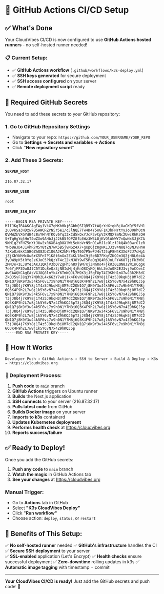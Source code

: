 # 🚀 GitHub Actions CI/CD Setup

## ✅ What's Done

Your CloudVibes CI/CD is now configured to use **GitHub Actions hosted runners** - no self-hosted runner needed!

### 📋 Current Setup:
- ✅ **GitHub Actions workflow** (`.github/workflows/k3s-deploy.yml`)
- ✅ **SSH keys generated** for secure deployment
- ✅ **SSH access configured** on your server
- ✅ **Remote deployment script** ready

## 🔐 Required GitHub Secrets

You need to add these secrets to your GitHub repository:

### 1. Go to GitHub Repository Settings
- Navigate to your repo: `https://github.com/YOUR_USERNAME/YOUR_REPO`
- Go to **Settings → Secrets and variables → Actions**
- Click **"New repository secret"**

### 2. Add These 3 Secrets:

#### `SERVER_HOST`
```
216.87.32.17
```

#### `SERVER_USER`
```
root
```

#### `SERVER_SSH_KEY`
```
-----BEGIN RSA PRIVATE KEY-----
MIIJKgIBAAKCAgEAy1VkG7qMKhHkj6GbhQSIQB5Y7tWQrYdX+qN8jOaCKQY5fVH1
2uQvKSa3HDzw7BSAWCRZrN5r5e1/cJlNQE7Tw4D4Y5oGF1K3bFNYtYyJoOOKhOcN
QVMWZbVXGYdB4z8xYHhNfKQv6YqI3xCd5kQxYJcF3vCpVJKMQX7mNc2UwzRhKzQH
S+TqHgYq5HnT4wZXo9AHbJjJ2kB5fOPZ8fL6Wz3W3L8jKVOlAkWY7vQwNxSJjK7A
9KM1g2YFHZ5nXtJUw2xR6XB4qD8XlWi5eKoVrN5nO1wMJ1eOlzfJkQ4k0BwrOlzR
YHb8WJD4J1vhR7M5Y8tZN7wK5B5jvNGz4X7+gKp6jz8gHKL3JzV4N8Q7q8NJvHnW
7JXoOz6kX1GBGZhQ8ZbZ1O6AJK2kMrFNyT6G7P5wFJ4vTJ5qF8N4K3XdF2J7oHg1
jZjXbYNhMcOw8rX5Fn7P1K8t6nGx2Z4KLl8mC9j5e8D7FKqYZKQJm3Q2jH8L6e4A
3yOW9pK5tRYqJzKJoC5PkQzYF4cI2kNJ8Y9wT5PaQq3Q4R6JnLFY4K8TjjFk3W8C
ZMNJo+zLJ8Ye3AKJ1QKjV3bQ7ZgFh5n8Xj9M7KjJNnOo4FjkRZ0LQN8J2W1nCqgK
7e6YjFP3Dw8JlC5Y1Dq8eQz3jN0IqMj4jKnQ8CyKQj6kL3wJo0K2EJ3vj9oCCwsC
AwEAAQKCAgEAsVGJ8Q8lnYk4Y6TnKQJL7M9X3jJ5qF8pT4Z9KhH1nX7wJ8k2M3dC
ZkQJ5vFJ8q3Y7N9h2L4x6G3Y7w8j1k4F6vNJ8Q4j7K9Y8j1T4z5J9kqH3j8M7dC2
QN1Q7j8K9Y3wJ4k5F6vL7x9h0N1Y7M8j6Q3K4F9h2L7w8j1k5Y6vN7x4Z9hKQJ5p
T3jJ8Q4j7K9Y8j1T4z5J9kqH3j8M7dC2QN1Q7j8K9Y3wJ4k5F6vL7x9h0N1Y7M8j
6Q3K4F9h2L7w8j1k5Y6vN7x4Z9hKQJ5pT3jJ8Q4j7K9Y8j1T4z5J9kqH3j8M7dC2
QN1Q7j8K9Y3wJ4k5F6vL7x9h0N1Y7M8j6Q3K4F9h2L7w8j1k5Y6vN7x4Z9hKQJ5p
T3jJ8Q4j7K9Y8j1T4z5J9kqH3j8M7dC2QN1Q7j8K9Y3wJ4k5F6vL7x9h0N1Y7M8j
6Q3K4F9h2L7w8j1k5Y6vN7x4Z9hKQJ5pT3jJ8Q4j7K9Y8j1T4z5J9kqH3j8M7dC2
QN1Q7j8K9Y3wJ4k5F6vL7x9h0N1Y7M8j6Q3K4F9h2L7w8j1k5Y6vN7x4Z9hKQJ5p
T3jJ8Q4j7K9Y8j1T4z5J9kqH3j8M7dC2QN1Q7j8K9Y3wJ4k5F6vL7x9h0N1Y7M8j
6Q3K4F9h2L7w8j1k5Y6vN7x4Z9hKQJ5pT3jJ8Q4j7K9Y8j1T4z5J9kqH3j8M7dC2
QN1Q7j8K9Y3wJ4k5F6vL7x9h0N1Y7M8j6Q3K4F9h2L7w8j1k5Y6vN7x4Z9hKQJ5p
T3jJ8Q4j7K9Y8j1T4z5J9kqH3j8M7dC2QN1Q7j8K9Y3wJ4k5F6vL7x9h0N1Y7M8j
6Q3K4F9h2L7w8j1k5Y6vN7x4Z9hKQJ5p
-----END RSA PRIVATE KEY-----
```

## 🎯 How It Works

```
Developer Push → GitHub Actions → SSH to Server → Build & Deploy → K3s → https://cloudvibes.org
```

### 🔄 Deployment Process:
1. **Push code** to `main` branch
2. **GitHub Actions** triggers on Ubuntu runner
3. **Builds** the Next.js application  
4. **SSH connects** to your server (216.87.32.17)
5. **Pulls latest code** from GitHub
6. **Builds Docker image** on your server
7. **Imports to k3s** containerd
8. **Updates Kubernetes deployment**
9. **Performs health check** at https://cloudvibes.org
10. **Reports success/failure**

## ✅ Ready to Deploy!

Once you add the GitHub secrets:

1. **Push any code** to `main` branch
2. **Watch the magic** in GitHub Actions tab
3. **See your changes** at https://cloudvibes.org

### Manual Trigger:
- Go to **Actions** tab in GitHub
- Select **"K3s CloudVibes Deploy"**  
- Click **"Run workflow"**
- Choose action: `deploy`, `status`, or `restart`

## 🎉 Benefits of This Setup:

✅ **No self-hosted runner** needed
✅ **GitHub's infrastructure** handles the CI
✅ **Secure SSH deployment** to your server  
✅ **SSL-enabled** application (Let's Encrypt)
✅ **Health checks** ensure successful deployment
✅ **Zero-downtime** rolling updates in k3s
✅ **Automatic image tagging** with timestamp + commit

---

**Your CloudVibes CI/CD is ready!** Just add the GitHub secrets and push code! 🚀